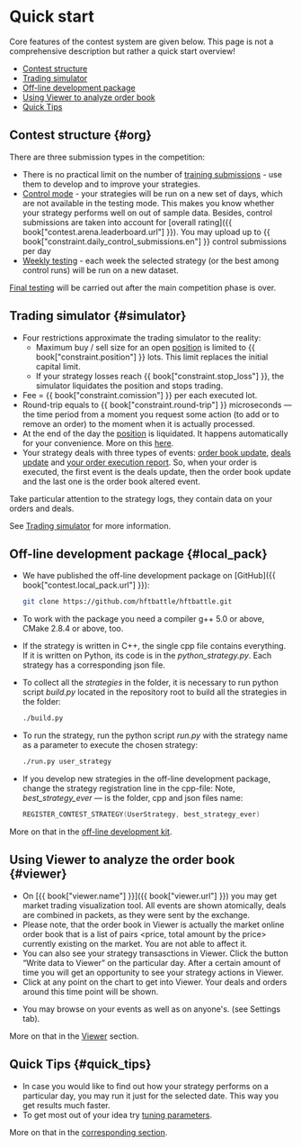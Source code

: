 # Quick start

Core features of the contest system are given below.
This page is not a comprehensive description but rather a quick start overview!

- [Contest structure](#org)
- [Trading simulator](#simulator)
- [Off-line development package](#local_pack)
- [Using Viewer to analyze order book](#viewer)
- [Quick Tips](#quick_tips)

## Contest structure {#org}

There are three submission types in the competition:

- There is no practical limit on the number of [training submissions](interface/modes.md#training_mode) - use them to develop and to improve your strategies.
- [Control mode](interface/modes.md#control_mode) - your strategies will be run on a new set of days, which are not available in the testing mode. This makes you know whether your strategy performs well on out of sample data.
  Besides, control submissions are taken into account for [overall rating]({{ book["contest.arena.leaderboard.url"] }}).
  You may upload up to {{ book["constraint.daily_control_submissions.en"] }} control submissions per day
- [Weekly testing](interface/modes.md#weekly_mode) - each week the selected strategy (or the best among control runs) will be run on a new dataset.

[Final testing](interface/modes.md#final_test) will be carried out after the main competition phase is over.

## Trading simulator {#simulator}

- Four restrictions approximate the trading simulator to the reality:
  - Maximum buy / sell size for an open [position](terms.md#position) is limited to {{ book["constraint.position"] }} lots.
    This limit replaces the initial capital limit.
  - If your strategy losses reach {{ book["constraint.stop_loss"] }}, the simulator liquidates the position and stops trading.
- Fee = {{ book["constraint.comission"] }} per each executed lot.
- Round-trip equals to {{ book["constraint.round-trip"] }} microseconds — the time period from a moment you request some action (to add or to remove an order) to the moment when it is actually processed.
- At the end of the day the [position](terms.md#position) is liquidated.
  It happens automatically for your convenience.
  More on this [here](HFAQ.md#close_position).
- Your strategy deals with three types of events: [order book update](api/ParticipantStrategy.md#trading_book_update), [deals update](api/ParticipantStrategy.md#trading_deals_update) and [your order execution report](api/ParticipantStrategy.md#execution_report_update).
 So, when your order is executed, the first event is the deals update, then the order book update and the last one is the order book altered event.

Take particular attention to the strategy logs, they contain data on your orders and deals.

See [Trading simulator](simulator/README.md) for more information.

## Off-line development package {#local_pack}

- We have published the off-line development package on [GitHub]({{ book["contest.local_pack.url"] }}):

  ```bash
  git clone https://github.com/hftbattle/hftbattle.git
  ```
- To work with the package you need a compiler g++ 5.0 or above, CMake 2.8.4 or above, too.

- If the strategy is written in C++, the single cpp file contains everything. If it is written on Python, its code is in the *python_strategy.py*.
  Each strategy has a corresponding json file.
- To collect all the *strategies* in the folder, it is necessary to run python script *build.py* located in the repository root to build all the strategies in the folder:

  ```bash
  ./build.py
  ```
- To run the strategy, run the python script *run.py* with the strategy name as a parameter to execute the chosen strategy:

  ```bash
  ./run.py user_strategy
  ```
- If you develop new strategies in the off-line development package, change the strategy registration line in the cpp-file:
  Note, *best_strategy_ever* — is the folder, cpp and json files name:

  ```c++
  REGISTER_CONTEST_STRATEGY(UserStrategy, best_strategy_ever)
  ```

More on that in the [off-line development kit](local_pack/README.md).

## Using Viewer to analyze the order book {#viewer}

- On [{{ book["viewer.name"] }}]({{ book["viewer.url"] }}) you may get market trading visualization tool.
 All events are shown atomically, deals are combined in packets, as they were sent by the exchange.
- Please note, that the order book in Viewer is actually the market online order book that is a list of pairs <price, total amount by the price> currently existing on the market.
You are not able to affect it.
- You can also see your strategy transasctions in Viewer.
  Click the button “Write data to Viewer” on the particular day.
  After a certain amount of time you will get an opportunity to see your strategy actions in Viewer.
- Click at any point on the chart to get into Viewer. Your deals and orders around this time point will be shown.
<!-- TODO(asalikhov): this will be added: -->
- You may browse on your events as well as on anyone's. (see Settings tab).

More on that in the [Viewer](interface/analysis/viewer.md) section.

## Quick Tips {#quick_tips}

- In case you would like to find out how your strategy performs on a particular day, you may run it just for the selected date. This way you get results much faster.
- To get most out of your idea try [tuning parameters](interface/params.md).

More on that in the [corresponding section](interface/README.md).

